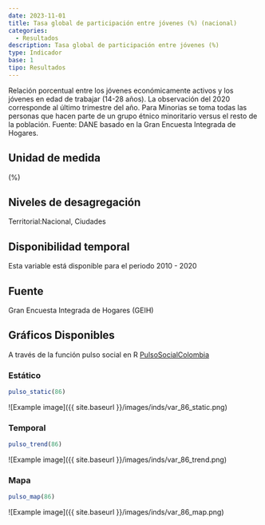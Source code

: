 ```yaml
---
date: 2023-11-01
title: Tasa global de participación entre jóvenes (%) (nacional)
categories:
  - Resultados
description: Tasa global de participación entre jóvenes (%)
type: Indicador
base: 1
tipo: Resultados
--- 
```


Relación porcentual entre los jóvenes económicamente activos y los jóvenes en edad de trabajar (14-28 años). La observación del 2020 corresponde al último trimestre del año. Para Minorias se toma todas las personas que hacen parte de un grupo étnico minoritario versus el resto de la población.
Fuente: DANE basado en la Gran Encuesta Integrada de Hogares.

## Unidad de medida
(%)

## Niveles de desagregación
Territorial:Nacional, Ciudades

## Disponibilidad temporal
Esta variable está disponible para el periodo 2010 - 2020

## Fuente
Gran Encuesta Integrada de Hogares (GEIH)

## Gráficos Disponibles

A través de la función pulso social en R [PulsoSocialColombia](https://github.com/pulsosocialcolombia/PulsoSocialColombia)

### Estático

``` R
pulso_static(86)
```

![Example image]({{ site.baseurl }}/images/inds/var_86_static.png)

### Temporal

``` R
pulso_trend(86)
```

![Example image]({{ site.baseurl }}/images/inds/var_86_trend.png)

### Mapa

``` R
pulso_map(86)
```

![Example image]({{ site.baseurl }}/images/inds/var_86_map.png)